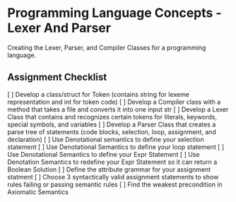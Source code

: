 # Programming Language Concepts - Lexer And Parser
Creating the Lexer, Parser, and Compiler Classes for a programming language.

## Assignment Checklist
[ ] Develop a class/struct for Token (contains string for lexeme representation and int for token code)
[ ] Develop a Compiler class with a method that takes a file and converts it into one input str
[ ] Develop a Lexer Class that contains and recognizes certain tokens for literals, keywords, special symbols, and variables
[ ] Develop a Parser Class that creates a parse tree of statements (code blocks, selection, loop, assignment, and declaration)
[ ] Use Denotational semantics to define your selection statement
[ ] Use Denotational Semantics to define your loop statement
[ ] Use Denotational Semantics to define your Expr Statement
[ ] Use Denotation Semantics to redefine your Expr Statement so it can return a Boolean Solution
[ ] Define the attribute grammar for your assignment statment
[ ] Choose 3 syntactically valid assignment statements to show rules failing or passing semantic rules
[ ] Find the weakest precondition in Axiomatic Semantics


